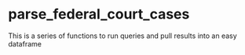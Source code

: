 # parse_federal_court_cases
This is a series of functions to run queries and pull results into an easy dataframe
